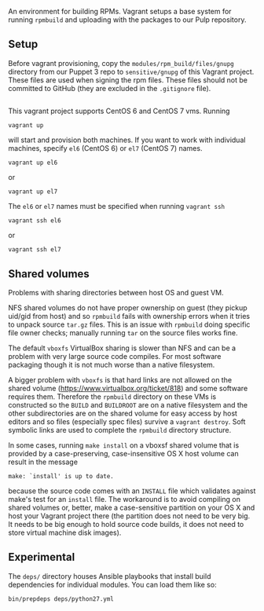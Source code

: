 An environment for building RPMs. Vagrant setups a base system for
running `rpmbuild` and uploading with the packages to our Pulp
repository.

## Setup

Before vagrant provisioning, copy the `modules/rpm_build/files/gnupg`
directory from our Puppet 3 repo to `sensitive/gnupg` of this Vagrant
project. These files are used when signing the rpm files. These files
should not be committed to GitHub (they are excluded in the `.gitignore`
file).


## 

This vagrant project supports CentOS 6 and CentOS 7 vms. Running

    vagrant up

will start and provision both machines. If you want to work with individual machines, specify `el6` (CentOS 6) or `el7` (CentOS 7) names.

    vagrant up el6

or

    vagrant up el7


The `el6` or `el7` names must be specified when running `vagrant ssh`

    vagrant ssh el6
or

    vagrant ssh el7

## Shared volumes

Problems with sharing directories between host OS and guest VM.

NFS shared volumes do not have proper ownership on guest (they pickup uid/gid
from host) and so `rpmbuild` fails with ownership errors when it tries to unpack
source `tar.gz` files. This is an issue with `rpmbuild` doing specific file owner
checks; manually running `tar` on the source files works fine.

The default `vboxfs` VirtualBox sharing is slower than NFS and can be a problem with
very large source code compiles. For most software packaging though it is not much worse than a native filesystem.

A bigger problem with `vboxfs` is that hard links are not allowed
on the shared volume (https://www.virtualbox.org/ticket/818) and some software
requires them. Therefore the `rpmbuild` directory on these VMs is constructed so the `BUILD`
and `BUILDROOT` are on a native filesystem and the other subdirectories are on
the shared volume for easy access by host editors and so files (especially spec
files) survive a `vagrant destroy`. Soft symbolic links are used to complete the
`rpmbuild` directory structure.

In some cases, running `make install` on a vboxsf shared volume that is provided by a case-preserving, case-insensitive OS X host volume can result in the message

    make: `install' is up to date.

because the source code comes with an `INSTALL` file which validates against make's test for an `install` file. The workaround is to avoid compiling on shared volumes or, better, make a case-sensitive partition on your OS X and host your Vagrant project there (the partition does not need to be very big. It needs to be big enough to hold source code builds, it does not need to store virtual machine disk images).


## Experimental

The `deps/` directory houses Ansible playbooks that install build dependencies for individual modules. You can load them like so:

    bin/prepdeps deps/python27.yml
